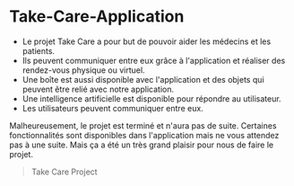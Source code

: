 # Take-Care-Application
* Le projet Take Care a pour but de pouvoir aider les médecins et les patients.
* Ils peuvent communiquer entre eux grâce à l'application et réaliser des rendez-vous physique ou virtuel.
* Une boîte est aussi disponible avec l'application et des objets qui peuvent être relié avec notre application.
* Une intelligence artificielle est disponible pour répondre au utilisateur.
* Les utilisateurs peuvent communiquer entre eux.

Malheureusement, le projet est terminé et n'aura pas de suite. Certaines fonctionnalités sont disponibles dans l'application mais ne vous attendez pas à une suite. Mais ça a été un très grand plaisir pour nous de faire le projet.

> Take Care Project
